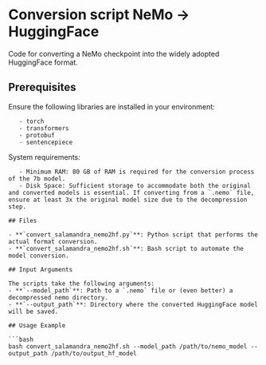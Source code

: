 # Conversion script NeMo -> HuggingFace

Code for converting a NeMo checkpoint into the widely adopted HuggingFace format.

## Prerequisites   

Ensure the following libraries are installed in your environment:
```
   - torch
   - transformers
   - protobuf
   - sentencepiece
```
System requirements:
```
   - Minimum RAM: 80 GB of RAM is required for the conversion process of the 7b model.  
   - Disk Space: Sufficient storage to accommodate both the original and converted models is essential. If converting from a `.nemo` file, ensure at least 3x the original model size due to the decompression step.

## Files

- **`convert_salamandra_nemo2hf.py`**: Python script that performs the actual format conversion.
- **`convert_salamandra_nemo2hf.sh`**: Bash script to automate the model conversion.

## Input Arguments

The scripts take the following arguments:
- **`--model_path`**: Path to a `.nemo` file or (even better) a decompressed nemo directory.
- **`--output_path`**: Directory where the converted HuggingFace model will be saved.

## Usage Example

```bash
bash convert_salamandra_nemo2hf.sh --model_path /path/to/nemo_model --output_path /path/to/output_hf_model
```
